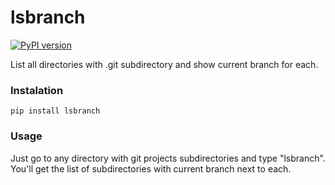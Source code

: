 <h1>lsbranch</h1>

[![PyPI version](https://badge.fury.io/py/lsbranch.svg)](https://badge.fury.io/py/lsbranch)

<p>List all directories with .git subdirectory and show current branch for each.</p>

<h3>Instalation</h3>

```
pip install lsbranch
```

<h3>Usage</h3>

<p>Just go to any directory with git projects subdirectories and type "lsbranch". You'll get the list of subdirectories with current branch next to each.</p>
